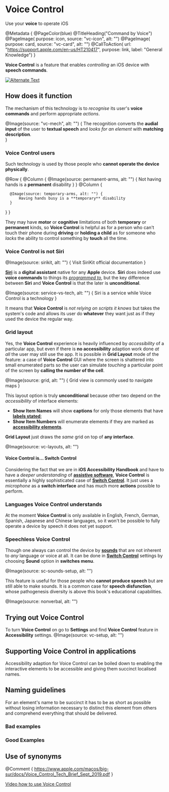 # Voice Control

Use your **voice** to operate iOS

@Metadata {
    @PageColor(blue)
    @TitleHeading("Command by Voice")
    @PageImage(
               purpose: icon, 
               source: "vc-icon", 
               alt: "")
    @PageImage(
               purpose: card, 
               source: "vc-card", 
               alt: "")
    @CallToAction(
                url: "https://support.apple.com/en-us/HT210417",
                purpose: link, 
                label: "General Knowledge")
}

**Voice Control** is a feature that enables *controlling* an iOS device with **speech commands**.

 [![Alternate Text](ian)](https://www.youtube.com/watch?v=eePfgI2TT_Q)

## How does it function
The mechanism of this technology is to *recognise* its user's **voice commands** and perform appropriate *actions*. 

@Image(source: "vc-mech", alt: "") {
    The recognition converts the **audial input** of the user to **textual speech** and *looks for an element* with **matching description**.  
}

### Voice Control users
Such technology is used by those people who **cannot operate the device physically**. 

@Row {
   @Column {
       @Image(source: permanent-arms, alt: "") {
           Not having hands is a **permanent** disability
       }
   }
   @Column {

      @Image(source: temporary-arms, alt: "") {
          Having hands busy is a **temporary** disability
      }
   }
}

They may have **motor** or **cognitive** limitations of both **temporary** or **permanent** kinds, so **Voice Control** is helpful as for a person who can't touch their phone during **driving** or **holding a child** as for someone who *lacks* the ability to control something by **touch** all the time.

### Voice Control is not Siri

@Image(source: sirikit, alt: "") {
    Visit SiriKit official documentation
}

[**Siri**](https://www.apple.com/siri/) is a **digital assistant** native for any **Apple** device. **Siri** does indeed use **voice commands** to things its [*programmed to*](https://developer.apple.com/siri/), but the key difference between **Siri** and **Voice Control** is that the later is **unconditional**.

@Image(source: service-vs-tech, alt: "") {
    Siri is a service while Voice Control is a technology
}

It means that **Voice Control** is *not relying on scripts it knows* but takes the system's code and allows its user do **whatever** they want just as if they used the device the regular way.

### Grid layout
Yes, the **Voice Control** experience is heavily influenced by *accessibility* of a particular app, but even if there is **no accessibility** adaption work done *at all* the user may still use the app. It is possible in **Grid Layout** mode of the feature: a case of **Voice Control** GUI where the screen is shattered into small enumerated parts so the user can simulate *touching* a particular point of the screen by **calling the number of the cell**.

@Image(source: grid, alt: "") {
    Grid view is commonly used to navigate maps
}

This layout option is truly **unconditional** because other two depend on the *accessibility* of interface elements:
- **Show Item Names** will show **captions** for only those elements that have [**labels stated**](<doc:AccessibilityAttributes>);
- **Show Item Numbers** will enumerate elements if they are marked as [**accessibility elements**](<doc:AccessibilityAttributes>).

**Grid Layout** just draws the *same* grid on top of **any interface**. 

@Image(source: vc-layouts, alt: "")


#### Voice Control is... Switch Control 
Considering the fact that we are in **iOS Accessibility Handbook** and have to have a *deeper understanding* of [**assistive software**](<doc:AccessibilityFeatures>), **Voice Control** is essentially a highly sophisticated case of [**Switch Control**](<doc:SwitchControl>). It just uses a *microphone* as a **switch interface** and has much more **actions** possible to perform. 

### Languages Voice Control understands
At the moment **Voice Control** is only available in English, French, German, Spanish, Japanese and Chinese languages, so it won't be possible to fully operate a device by speech it does not yet support. 

### Speechless Voice Control
Though one always can control the device by [**sounds**](https://en.wikipedia.org/wiki/Paralanguage) that are not inherent to *any* language or voice at all. It can be done in [**Switch Control**](<doc:SwitchControl>) settings by choosing **Sound** option in **switches menu**. 

@Image(source: sc-sounds-setup, alt: "")

This feature is useful for those people who **cannot produce speech** but are still able to make sounds. It is a common case for **speech disfunction**, whose pathogenesis diversity is above this book's educational capabilities.

@Image(source: nonverbal, alt: "")


## Trying out Voice Control
To turn **Voice Control** on go to **Settings** and find **Voice Control** feature in **Accessibility** settings. 
@Image(source: vc-setup, alt: "")

## Supporting Voice Control in applications
Accessibility adaption for Voice Control can be boiled down to enabling the interactive elements to be accessible and giving them succinct localised names. 

## Naming guidelines 
For an element's name to be succinct it has to be as short as possible without losing information necessary to distinct this element from others and comprehend everything that should be delivered. 

### Bad examples

### Good Examples


## Use of synonyms 


@Comment {
    https://www.apple.com/macos/big-sur/docs/Voice_Control_Tech_Brief_Sept_2019.pdf
}

 [Video how to use Voice Control](https://www.youtube.com/watch?v=eg22JaZWAgs)
